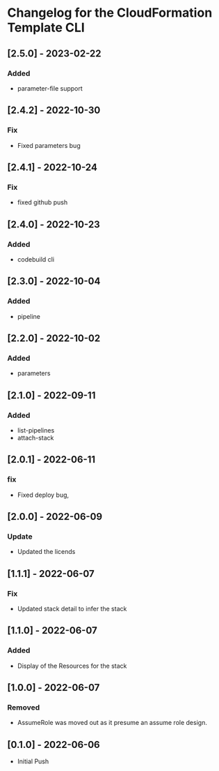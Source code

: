 # Changelog for the CloudFormation Template CLI

## [2.5.0] - 2023-02-22
### Added
- parameter-file support

## [2.4.2] - 2022-10-30
### Fix
- Fixed parameters bug

## [2.4.1] - 2022-10-24
### Fix
- fixed github push

## [2.4.0] - 2022-10-23
### Added
- codebuild cli

## [2.3.0] - 2022-10-04
### Added
- pipeline

## [2.2.0] - 2022-10-02
### Added
- parameters

## [2.1.0] - 2022-09-11
### Added
- list-pipelines
- attach-stack

## [2.0.1] - 2022-06-11
### fix
- Fixed deploy bug,

## [2.0.0] - 2022-06-09
### Update
- Updated the licends

## [1.1.1] - 2022-06-07
### Fix
- Updated stack detail to infer the stack

## [1.1.0] - 2022-06-07
### Added
- Display of the Resources for the stack

## [1.0.0] - 2022-06-07
### Removed
- AssumeRole was moved out as it presume an assume role design.

## [0.1.0] - 2022-06-06
- Initial Push
